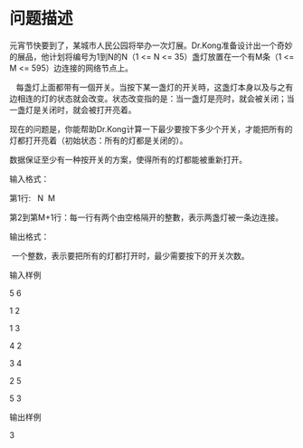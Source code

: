 

# 问题描述


<p>
元宵节快要到了，某城市人民公园将举办一次灯展。Dr.Kong准备设计出一个奇妙的展品，他计划将编号为1到N的N（1 &lt;= N &lt;= 35）盏灯放置在一个有M条（1 &lt;= M &lt;= 595）边连接的网络节点上。
</p>
<p>
   每盏灯上面都带有一個开关。当按下某一盏灯的开关時，这盏灯本身以及与之有边相连的灯的状态就会改变。状态改变指的是：当一盏灯是亮时，就会被关闭；当一盏灯是关闭时，就会被打开亮着。
</p>
<p>
现在的问题是，你能帮助Dr.Kong计算一下最少要按下多少个开关，才能把所有的灯都打开亮着（初始状态：所有的灯都是关闭的）。
</p>
<p>
数据保证至少有一种按开关的方案，使得所有的灯都能被重新打开。
</p>
<p>
输入格式：
</p>
<p>
第1行:   N  M
</p>
<p>
第2到第M+1行：每一行有两个由空格隔开的整數，表示两盏灯被一条边连接。
</p>
<p>
输出格式：
</p>
<p>
 一个整数，表示要把所有的灯都打开时，最少需要按下的开关次数。
</p>
<p>
输入样例
</p>
<p>
5 6
</p>
<p>
1 2
</p>
<p>
1 3
</p>
<p>
4 2
</p>
<p>
3 4
</p>
<p>
2 5
</p>
<p>
5 3
</p>
<p>
输出样例  
</p>
<p>
3
</p>
</h3>
<p>
<br/>
</p>
